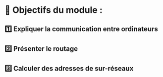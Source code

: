 # **📌 Objectifs du module :**

## 1️⃣ **Expliquer la communication entre ordinateurs**



## 2️⃣ **Présenter le routage**



## 3️⃣ **Calculer des adresses de sur-réseaux**

